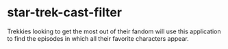 # star-trek-cast-filter
Trekkies looking to get the most out of their fandom will use this application to find the episodes in which all their favorite characters appear.
